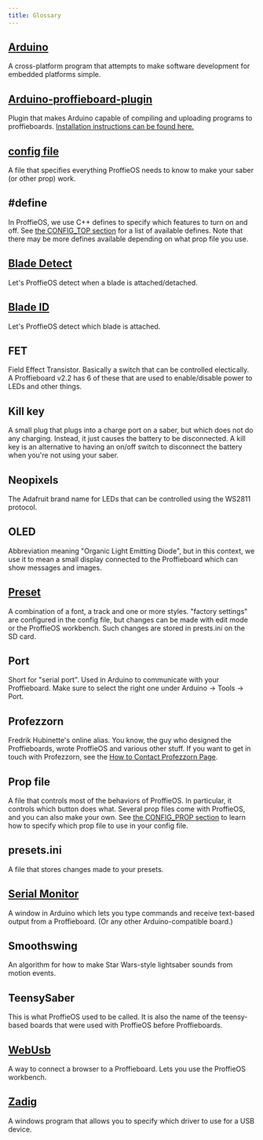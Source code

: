 ```yaml
---
title: Glossary
---
```


## [Arduino](https://www.arduino.cc/en/software)
A cross-platform program that attempts to make software development for embedded platforms simple.

## [Arduino-proffieboard-plugin](https://github.com/profezzorn/arduino-proffieboard)
Plugin that makes Arduino capable of compiling and uploading programs to proffieboards. [Installation instructions can be found here.](/proffieboard-setup.html#the-arduino-proffieboard-plugin)

## [config file](/config/the-config-file.html)
A file that specifies everything ProffieOS needs to know to make your saber (or other prop) work.

## #define
In ProffieOS, we use C++ defines to specify which features to turn on and off. See [the CONFIG_TOP section](/config/the-config_top-section.html) for a list of available defines. Note that there may be more defines available depending on what prop file you use.

## [Blade Detect](/blade-detect.html)
Let's ProffieOS detect when a blade is attached/detached.

## [Blade ID](/blade-id.html)
Let's ProffieOS detect which blade is attached.

## FET
Field Effect Transistor. Basically a switch that can be controlled electically. A Proffieboard v2.2 has 6 of these that are used to enable/disable power to LEDs and other things.

## Kill key
A small plug that plugs into a charge port on a saber, but which does not do any charging. Instead, it just causes the battery to be disconnected. A kill key is an alternative to having an on/off switch to disconnect the battery when you're not using your saber.

## Neopixels
The Adafruit brand name for LEDs that can be controlled using the WS2811 protocol.

## OLED
Abbreviation meaning "Organic Light Emitting Diode", but in this context, we use it to mean a small display connected to the Proffieboard which can show messages and images.

## [Preset](/config/the-config_presets-section.html)
A combination of a font, a track and one or more styles. "factory settings" are configured in the config file, but changes can be made with edit mode or the ProffieOS workbench. Such changes are stored in prests.ini on the SD card.

## Port
Short for "serial port". Used in Arduino to communicate with your Proffieboard. Make sure to select the right one under Arduino -> Tools -> Port.

## Profezzorn
Fredrik Hubinette's online alias. You know, the guy who designed the Proffieboards, wrote ProffieOS and various other stuff. If you want to get in touch with Profezzorn, see the [How to Contact Profezzorn Page](/contacting-profezzorn.html).

## Prop file
A file that controls most of the behaviors of ProffieOS. In particular, it controls which button does what.
Several prop files come with ProffieOS, and you can also make your own. See [the CONFIG_PROP section](/config/the-config_prop-section.html) to learn how to specify which prop file to use in your config file.

## presets.ini
A file that stores changes made to your presets.

## [Serial Monitor](/tools/serial-monitor.html)
A window in Arduino which lets you type commands and receive text-based output from a Proffieboard. (Or any other Arduino-compatible board.)

## Smoothswing
An algorithm for how to make Star Wars-style lightsaber sounds from motion events.

## TeensySaber
This is what ProffieOS used to be called. It is also the name of the teensy-based boards that were used with ProffieOS before Proffieboards.

## [WebUsb](/webusb.html)
A way to connect a browser to a Proffieboard. Lets you use the ProffieOS workbench.

## [Zadig](/tools/zadig.html)
A windows program that allows you to specify which driver to use for a USB device.

